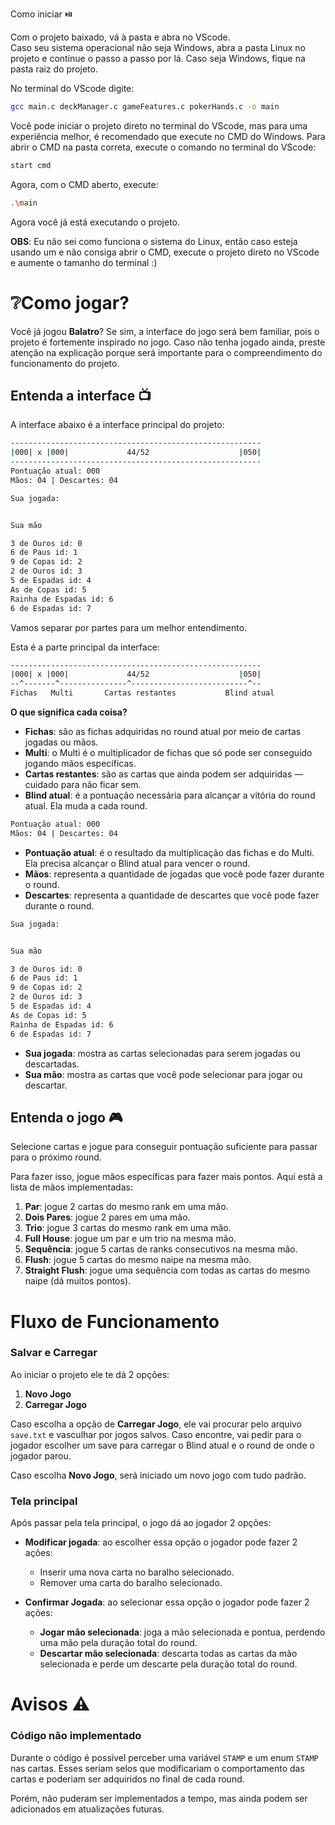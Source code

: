  Como iniciar ⏯️ 

Com o projeto baixado, vá à pasta e abra no VScode.  
Caso seu sistema operacional não seja Windows, abra a pasta Linux no projeto e continue o passo a passo por lá. Caso seja Windows, fique na pasta raiz do projeto.

No terminal do VScode digite:

```bash
gcc main.c deckManager.c gameFeatures.c pokerHands.c -o main
```

Você pode iniciar o projeto direto no terminal do VScode, mas para uma experiência melhor, é recomendado que execute no CMD do Windows. Para abrir o CMD na pasta correta, execute o comando no terminal do VScode:

```bash
start cmd
```

Agora, com o CMD aberto, execute:

```bash
.\main
```

Agora você já está executando o projeto.

**OBS**: Eu não sei como funciona o sistema do Linux, então caso esteja usando um e não consiga abrir o CMD, execute o projeto direto no VScode e aumente o tamanho do terminal :)

# ❔Como jogar?

Você já jogou **Balatro**? Se sim, a interface do jogo será bem familiar, pois o projeto é fortemente inspirado no jogo. Caso não tenha jogado ainda, preste atenção na explicação porque será importante para o compreendimento do funcionamento do projeto.

## Entenda a interface 📺

A interface abaixo é a interface principal do projeto:

```bash
--------------------------------------------------------
|000| x |000|             44/52                    |050|
--------------------------------------------------------
Pontuação atual: 000
Mãos: 04 | Descartes: 04

Sua jogada:


Sua mão

3 de Ouros id: 0
6 de Paus id: 1
9 de Copas id: 2
2 de Ouros id: 3
5 de Espadas id: 4
As de Copas id: 5
Rainha de Espadas id: 6
6 de Espadas id: 7
```

Vamos separar por partes para um melhor entendimento.

Esta é a parte principal da interface:

```bash
--------------------------------------------------------
|000| x |000|             44/52                    |050|
--^-------^---------------^--------------------------^--
Fichas   Multi       Cartas restantes           Blind atual
```

**O que significa cada coisa?**

- **Fichas**: são as fichas adquiridas no round atual por meio de cartas jogadas ou mãos.
- **Multi**: o Multi é o multiplicador de fichas que só pode ser conseguido jogando mãos específicas.
- **Cartas restantes**: são as cartas que ainda podem ser adquiridas — cuidado para não ficar sem.
- **Blind atual**: é a pontuação necessária para alcançar a vitória do round atual. Ela muda a cada round.

```bash
Pontuação atual: 000
Mãos: 04 | Descartes: 04
```

- **Pontuação atual**: é o resultado da multiplicação das fichas e do Multi. Ela precisa alcançar o Blind atual para vencer o round.
- **Mãos**: representa a quantidade de jogadas que você pode fazer durante o round.
- **Descartes**: representa a quantidade de descartes que você pode fazer durante o round.

```bash
Sua jogada:


Sua mão

3 de Ouros id: 0
6 de Paus id: 1
9 de Copas id: 2
2 de Ouros id: 3
5 de Espadas id: 4
As de Copas id: 5
Rainha de Espadas id: 6
6 de Espadas id: 7
```

- **Sua jogada**: mostra as cartas selecionadas para serem jogadas ou descartadas.
- **Sua mão**: mostra as cartas que você pode selecionar para jogar ou descartar.

## Entenda o jogo 🎮

Selecione cartas e jogue para conseguir pontuação suficiente para passar para o próximo round.

Para fazer isso, jogue mãos específicas para fazer mais pontos. Aqui está a lista de mãos implementadas:

1. **Par**: jogue 2 cartas do mesmo rank em uma mão.
2. **Dois Pares**: jogue 2 pares em uma mão.
3. **Trio**: jogue 3 cartas do mesmo rank em uma mão.
4. **Full House**: jogue um par e um trio na mesma mão.
5. **Sequência**: jogue 5 cartas de ranks consecutivos na mesma mão.
6. **Flush**: jogue 5 cartas do mesmo naipe na mesma mão.
7. **Straight Flush**: jogue uma sequência com todas as cartas do mesmo naipe (dá muitos pontos).

# Fluxo de Funcionamento

### Salvar e Carregar

Ao iniciar o projeto ele te dá 2 opções:
1. **Novo Jogo**
2. **Carregar Jogo**

Caso escolha a opção de **Carregar Jogo**, ele vai procurar pelo arquivo `save.txt` e vasculhar por jogos salvos. Caso encontre, vai pedir para o jogador escolher um save para carregar o Blind atual e o round de onde o jogador parou.

Caso escolha **Novo Jogo**, será iniciado um novo jogo com tudo padrão.

### Tela principal 

Após passar pela tela principal, o jogo dá ao jogador 2 opções:

- **Modificar jogada**: ao escolher essa opção o jogador pode fazer 2 ações:
  - Inserir uma nova carta no baralho selecionado.
  - Remover uma carta do baralho selecionado.
  
- **Confirmar Jogada**: ao selecionar essa opção o jogador pode fazer 2 ações:
  - **Jogar mão selecionada**: joga a mão selecionada e pontua, perdendo uma mão pela duração total do round.
  - **Descartar mão selecionada**: descarta todas as cartas da mão selecionada e perde um descarte pela duração total do round.

# Avisos ⚠️

### Código não implementado

Durante o código é possível perceber uma variável `STAMP` e um enum `STAMP` nas cartas. Esses seriam selos que modificariam o comportamento das cartas e poderiam ser adquiridos no final de cada round.

Porém, não puderam ser implementados a tempo, mas ainda podem ser adicionados em atualizações futuras.
